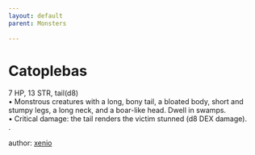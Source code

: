 ```yaml
---
layout: default
parent: Monsters 
   
--- 
```

# Catoplebas
7 HP, 13 STR, tail(d8)  
• Monstrous creatures with a long, bony tail, a bloated body, short and stumpy legs, a long neck, and a boar-like head.   Dwell in swamps.  
• Critical damage: the tail renders the victim stunned (d8 DEX damage).  
.  




author: [xenio](https://xenioinabottle.blogspot.com/2021/02/classic-monsters-for-cairnito-part-1.html) 


